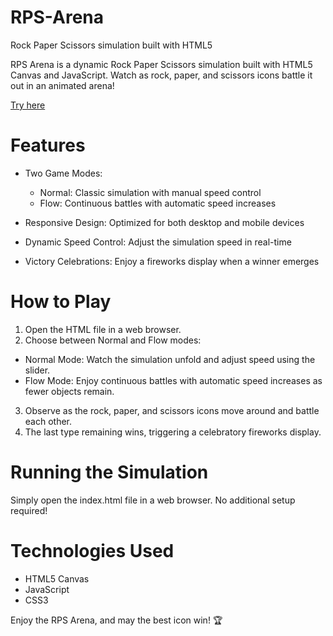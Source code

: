 # RPS-Arena
Rock Paper Scissors simulation built with HTML5 

RPS Arena is a dynamic Rock Paper Scissors simulation built with HTML5 Canvas and JavaScript. Watch as rock, paper, and scissors icons battle it out in an animated arena!

<a href="https://rpsarena.s3.eu-west-1.amazonaws.com/index.html" target="_blank">Try here</a>
# Features

- Two Game Modes:

    - Normal: Classic simulation with manual speed control
    - Flow: Continuous battles with automatic speed increases


- Responsive Design: Optimized for both desktop and mobile devices
- Dynamic Speed Control: Adjust the simulation speed in real-time
- Victory Celebrations: Enjoy a fireworks display when a winner emerges

# How to Play

1. Open the HTML file in a web browser.
2. Choose between Normal and Flow modes:

  -   Normal Mode: Watch the simulation unfold and adjust speed using the slider.
  -   Flow Mode: Enjoy continuous battles with automatic speed increases as fewer objects remain.


3. Observe as the rock, paper, and scissors icons move around and battle each other.
4. The last type remaining wins, triggering a celebratory fireworks display.

# Running the Simulation
Simply open the index.html file in a web browser. No additional setup required!

# Technologies Used

- HTML5 Canvas
- JavaScript
- CSS3

Enjoy the RPS Arena, and may the best icon win! 🏆
